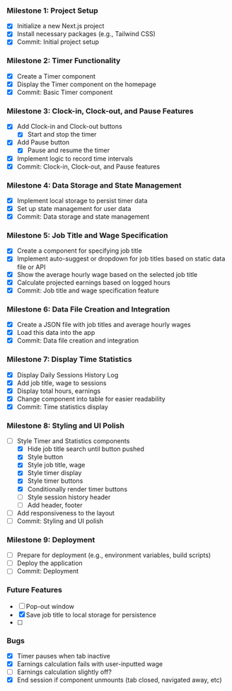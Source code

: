 ### Milestone 1: Project Setup
- [x] Initialize a new Next.js project
- [x] Install necessary packages (e.g., Tailwind CSS)
- [x] Commit: Initial project setup

### Milestone 2: Timer Functionality
- [x] Create a Timer component
- [x] Display the Timer component on the homepage
- [x] Commit: Basic Timer component

### Milestone 3: Clock-in, Clock-out, and Pause Features
- [x] Add Clock-in and Clock-out buttons
  - [x] Start and stop the timer
- [x] Add Pause button
  - [x] Pause and resume the timer
- [x] Implement logic to record time intervals
- [x] Commit: Clock-in, Clock-out, and Pause features

### Milestone 4: Data Storage and State Management
- [x] Implement local storage to persist timer data
- [x] Set up state management for user data
- [x] Commit: Data storage and state management

### Milestone 5: Job Title and Wage Specification
- [x] Create a component for specifying job title
- [x] Implement auto-suggest or dropdown for job titles based on static data file or API
- [x] Show the average hourly wage based on the selected job title
- [x] Calculate projected earnings based on logged hours
- [x] Commit: Job title and wage specification feature

### Milestone 6: Data File Creation and Integration
- [x] Create a JSON file with job titles and average hourly wages
- [x] Load this data into the app
- [x] Commit: Data file creation and integration

### Milestone 7: Display Time Statistics
- [x] Display Daily Sessions History Log
- [x] Add job title, wage to sessions
- [x] Display total hours, earnings
- [x] Change component into table for easier readability
- [x] Commit: Time statistics display

### Milestone 8: Styling and UI Polish
- [ ] Style Timer and Statistics components
  - [x] Hide job title search until button pushed
  - [x] Style button
  - [x] Style job title, wage
  - [x] Style timer display
  - [x] Style timer buttons
  - [x] Conditionally render timer buttons
  - [ ] Style session history header
  - [ ] Add header, footer
- [ ] Add responsiveness to the layout
- [ ] Commit: Styling and UI polish

### Milestone 9: Deployment
- [ ] Prepare for deployment (e.g., environment variables, build scripts)
- [ ] Deploy the application
- [ ] Commit: Deployment

### Future Features
- [ ] Pop-out window
- [x] Save job title to local storage for persistence
- [ ]

### Bugs
- [x] Timer pauses when tab inactive
- [x] Earnings calculation fails with user-inputted wage
- [ ] Earnings calculation slightly off?
- [x] End session if component unmounts (tab closed, navigated away, etc)